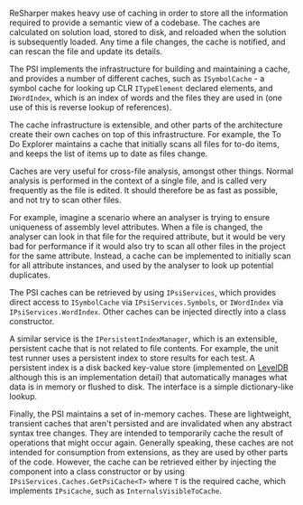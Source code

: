 [//]: # (title: Caches)

ReSharper makes heavy use of caching in order to store all the information required to provide a semantic view of a codebase. The caches are calculated on solution load, stored to disk, and reloaded when the solution is subsequently loaded. Any time a file changes, the cache is notified, and can rescan the file and update its details.

The PSI implements the infrastructure for building and maintaining a cache, and provides a number of different caches, such as `ISymbolCache` - a symbol cache for looking up CLR `ITypeElement` declared elements, and `IWordIndex`, which is an index of words and the files they are used in (one use of this is reverse lookup of references).

The cache infrastructure is extensible, and other parts of the architecture create their own caches on top of this infrastructure. For example, the To Do Explorer maintains a cache that initially scans all files for to-do items, and keeps the list of items up to date as files change.

Caches are very useful for cross-file analysis, amongst other things. Normal analysis is performed in the context of a single file, and is called very frequently as the file is edited. It should therefore be as fast as possible, and not try to scan other files.

For example, imagine a scenario where an analyser is trying to ensure uniqueness of assembly level attributes. When a file is changed, the analyser can look in that file for the required attribute, but it would be very bad for performance if it would also try to scan all other files in the project for the same attribute. Instead, a cache can be implemented to initially scan for all attribute instances, and used by the analyser to look up potential duplicates.

The PSI caches can be retrieved by using `IPsiServices`, which provides direct access to `ISymbolCache` via `IPsiServices.Symbols`, or `IWordIndex` via `IPsiServices.WordIndex`. Other caches can be injected directly into a class constructor. 

A similar service is the `IPersistentIndexManager`, which is an extensible, persistent cache that is not related to file contents. For example, the unit test runner uses a persistent index to store results for each test. A persistent index is a disk backed key-value store (implemented on [LevelDB](http://en.wikipedia.org/wiki/LevelDB) although this is an implementation detail) that automatically manages what data is in memory or flushed to disk. The interface is a simple dictionary-like lookup.

Finally, the PSI maintains a set of in-memory caches. These are lightweight, transient caches that aren't persisted and are invalidated when any abstract syntax tree changes. They are intended to temporarily cache the result of operations that might occur again. Generally speaking, these caches are not intended for consumption from extensions, as they are used by other parts of the code. However, the cache can be retrieved either by injecting the component into a class constructor or by using `IPsiServices.Caches.GetPsiCache<T>` where `T` is the required cache, which implements `IPsiCache`, such as `InternalsVisibleToCache`.